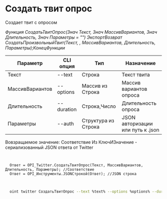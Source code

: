 ﻿---
sidebar_position: 6
---

# Создать твит опрос
 Создает твит с опросом


*Функция СоздатьТвитОпрос(Знач Текст, Знач МассивВариантов, Знач Длительность, Знач Параметры = "") ЭкспортВозврат СоздатьПроизвольныйТвит(Текст, , МассивВариантов, Длительность, Параметры);КонецФункции*

  | Параметр | CLI опция | Тип | Назначение |
  |-|-|-|-|
  | Текст | --text | Строка | Текст твита |
  | МассивВариантов | --options | Массив из Строка | Массив вариантов опроса |
  | Длительность | --duration | Строка,Число | Длительность опроса |
  | Параметры | --auth | Структура из Строка | JSON авторизации или путь к .json |

  
  Вовзращаемое значение:   Соответствие Из КлючИЗначение - сериализованный JSON ответа от Twitter

```bsl title="Пример кода"
	

  Ответ = OPI_Twitter.СоздатьТвитОпрос(Текст, МассивВариантов, Длительность, Параметры); //Соответствие
  Ответ = OPI_Инструменты.JSONСтрокой(Ответ); //JSON строка
	
```

```sh title="Пример команд CLI"
    
  oint twitter СоздатьТвитОпрос --text %text% --options %options% --duration %duration% --auth %auth%

```


```json title="Результат"



```
